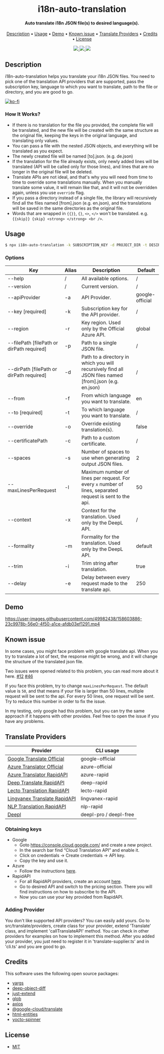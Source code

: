 <h1 align="center">
  <br>
  i18n-auto-translation
  <br>
</h1>

<h4 align="center">Auto translate i18n JSON file(s) to desired language(s).</h4>

<p align="center">
  <a href="#description">Description</a> •
  <a href="#usage">Usage</a> •
  <a href="#demo">Demo</a> •
  <a href="#known-issue">Known issue</a> •
  <a href="#translate-providers">Translate Providers</a> •
  <a href="#credits">Credits</a> •
  <a href="#license">License</a>
</p>

<p align="center">
  <a href="https://github.com/while1618/i18n-auto-translation/actions/workflows/build.yml" alt="Build">
    <img src="https://github.com/while1618/i18n-auto-translation/actions/workflows/build.yml/badge.svg" />
  </a>
  <a href="https://www.npmjs.com/package/i18n-auto-translation" alt="NPM Version">
    <img src="https://img.shields.io/badge/npm-v2.0.1-blue" />
  </a>
  <a href="LICENSE" alt="License">
    <img src="https://img.shields.io/github/license/while1618/i18n-auto-translation" />
  </a>
</p>
  
## Description

i18n-auto-translation helps you translate your i18n JSON files. You need to pick one of the translation API providers that are supported, pass the subscription key, language to which you want to translate, path to the file or directory, and you are good to go.

[![ko-fi](https://ko-fi.com/img/githubbutton_sm.svg)](https://ko-fi.com/Q5Q412OZ0R)

### How It Works?

- If there is no translation for the file you provided, the complete file will be translated, and the new file will be created with the same structure as the original file, keeping the keys in the original language, and translating only values.
- You can pass a file with the nested JSON objects, and everything will be translated as you expect.
- The newly created file will be named [to].json. (e.g. de.json)
- If the translation for the file already exists, only newly added lines will be translated (API will be called only for those lines), and lines that are no longer in the original file will be deleted.
- Translate APIs are not ideal, and that's why you will need from time to time to override some translations manually. When you manually translate some value, it will remain like that, and it will not be overridden again, unless you use `override` flag.
- If you pass a directory instead of a single file, the library will recursively find all the files named [from].json (e.g. en.json), and the translations will be saved in the same directories as the original file.
- Words that are wrapped in `{{}}`, `{}`, `<>`, `</>` won't be translated. e.g. `{{skip}} {skip} <strong> </strong> <br />`.

## Usage

```bash
$ npx i18n-auto-translation -k SUBSCRIPTION_KEY -d PROJECT_DIR -t DESIRED_LANGUAGE
```

### Options

| Key                                       | Alias | Description                                                                                               | Default         |
| ----------------------------------------- | ----- | --------------------------------------------------------------------------------------------------------- | --------------- |
| --help                                    | /     | All available options.                                                                                    | /               |
| --version                                 | /     | Current version.                                                                                          | /               |
| --apiProvider                             | -a    | API Provider.                                                                                             | google-official |
| --key [required]                          | -k    | Subscription key for the API provider.                                                                    | /               |
| --region                                  | -r    | Key region. Used only by the Official Azure API.                                                          | global          |
| --filePath [filePath or dirPath required] | -p    | Path to a single JSON file.                                                                               | /               |
| --dirPath [filePath or dirPath required]  | -d    | Path to a directory in which you will recursively find all JSON files named [from].json (e.g. en.json)    | /               |
| --from                                    | -f    | From which language you want to translate.                                                                | en              |
| --to [required]                           | -t    | To which language you want to translate.                                                                  | /               |
| --override                                | -o    | Override existing translation(s).                                                                         | false           |
| --certificatePath                         | -c    | Path to a custom certificate.                                                                             | /               |
| --spaces                                  | -s    | Number of spaces to use when generating output JSON files.                                                | 2               |
| --maxLinesPerRequest                      | -l    | Maximum number of lines per request. For every `x` number of lines, separated request is sent to the api. | 50              |
| --context                                 | -x    | Context for the translation. Used only by the DeepL API.                                                  | /               |
| --formality                               | -m    | Formality for the translation. Used only by the DeepL API.                                                | default         |
| --trim                                    | -i    | Trim string after translation.                                                                            | true            |
| --delay                                   | -e    | Delay between every request made to the translate api.                                                    | 250             |

## Demo

https://user-images.githubusercontent.com/49982438/158603886-23c9978b-56e0-4f50-a1ce-afdb03ef1291.mp4

## Known issue

In some cases, you might face problem with google translate api. When you try to translate a lot of text, the response might be wrong, and it will change the structure of the translated json file.

Two issues were opened related to this problem, you can read more about it here. [#12](https://github.com/while1618/i18n-auto-translation/issues/12) [#46](https://github.com/while1618/i18n-auto-translation/issues/46)

If you face this problem, try to change `maxLinesPerRequest`. The default value is `50`, and that means if your file is larger than 50 lines, multiple request will be sent to the api. For every 50 lines, one request will be sent. Try to reduce this number in order to fix the issue.

In my testing, only google had this problem, but you can try the same approach if it happens with other provides. Feel free to open the issue if you have any problems.

## Translate Providers

| Provider                                                                                                                          | CLI usage              |
| --------------------------------------------------------------------------------------------------------------------------------- | ---------------------- |
| [Google Translate Official](https://cloud.google.com/translate/)                                                                  | google-official        |
| [Azure Translator Official](https://azure.microsoft.com/en-us/services/cognitive-services/translator/)                            | azure-official         |
| [Azure Translator RapidAPI](https://rapidapi.com/microsoft-azure-org-microsoft-cognitive-services/api/microsoft-translator-text/) | azure-rapid            |
| [Deep Translate RapidAPI](https://rapidapi.com/gatzuma/api/deep-translate1/)                                                      | deep-rapid             |
| [Lecto Translation RapidAPI](https://rapidapi.com/lecto-lecto-default/api/lecto-translation/)                                     | lecto-rapid            |
| [Lingvanex Translate RapidAPI](https://rapidapi.com/Lingvanex/api/lingvanex-translate/)                                           | lingvanex-rapid        |
| [NLP Translation RapidAPI](https://rapidapi.com/gofitech/api/nlp-translation/)                                                    | nlp-rapid              |
| [Deepl](https://www.deepl.com/pro-api?cta=header-pro-api)                                                                         | deepl-pro / deepl-free |

### Obtaining keys

- Google
  - Goto https://console.cloud.google.com/ and create a new project.
  - In the search bar find “Cloud Translation API” and enable it.
  - Click on credentials -> Create credentials -> API key.
  - Copy the key and use it.
- Azure
  - Follow the instructions [here](https://docs.microsoft.com/en-us/azure/cognitive-services/translator/quickstart-translator?tabs=nodejs#prerequisites).
- RapidAPI
  - For all RapidAPI providers, create an account [here](https://rapidapi.com/).
  - Go to desired API and switch to the pricing section. There you will find instructions on how to subscribe to the API.
  - Now you can use your key provided from RapidAPI.

### Adding Provider

You don't like supported API providers? You can easily add yours. Go to src/translate/providers, create class for your provider, extend 'Translate' class, and implement 'callTranslateAPI' method. You can check in other providers for examples on how to implement this method. After you added your provider, you just need to register it in 'translate-supplier.ts' and in 'cli.ts' and you are good to go.

## Credits

This software uses the following open source packages:

- [yargs](https://github.com/yargs/yargs)
- [deep-object-diff](https://github.com/mattphillips/deep-object-diff)
- [just-extend](https://github.com/angus-c/just)
- [glob](https://github.com/isaacs/node-glob)
- [axios](https://github.com/axios/axios)
- [@google-cloud/translate](https://github.com/googleapis/nodejs-translate)
- [html-entities](https://github.com/mdevils/html-entities)
- [yocto-spinner](https://github.com/sindresorhus/yocto-spinner)

## License

- [MIT](LICENSE)
